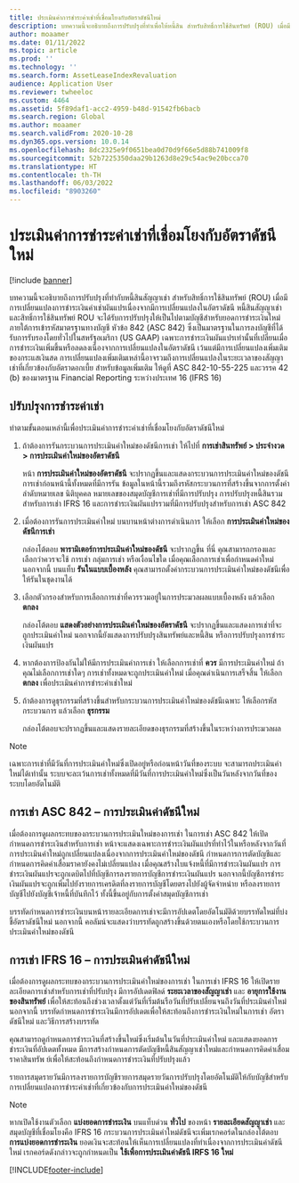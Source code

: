 ```yaml
---
title: ประเมินค่าการชำระค่าเช่าที่เชื่อมโยงกับอัตราดัชนีใหม่
description: บทความนี้จะอธิบายถึงการปรับปรุงที่ทำเพื่อให้หนี้สิน สำหรับสิทธิ์การใช้สินทรัพย์ (ROU) เมื่อมีการเปลี่ยนแปลงการชำระเงินค่าเช่าผันแปรเนื่องจากมีการเปลี่ยนแปลงในอัตราดัชนี
author: moaamer
ms.date: 01/11/2022
ms.topic: article
ms.prod: ''
ms.technology: ''
ms.search.form: AssetLeaseIndexRevaluation
audience: Application User
ms.reviewer: twheeloc
ms.custom: 4464
ms.assetid: 5f89daf1-acc2-4959-b48d-91542fb6bacb
ms.search.region: Global
ms.author: moaamer
ms.search.validFrom: 2020-10-28
ms.dyn365.ops.version: 10.0.14
ms.openlocfilehash: 8dc2325e9f0651bea0d70d9f66e5d88b741009f8
ms.sourcegitcommit: 52b7225350daa29b1263d8e29c54ac9e20bcca70
ms.translationtype: HT
ms.contentlocale: th-TH
ms.lasthandoff: 06/03/2022
ms.locfileid: "8903260"
---
```

# <a name="revalue-lease-payments-that-are-linked-to-an-index-rate"></a>ประเมินค่าการชำระค่าเช่าที่เชื่อมโยงกับอัตราดัชนีใหม่

[!include [banner](../includes/banner.md)]

บทความนี้จะอธิบายถึงการปรับปรุงที่ทำกับหนี้สินสัญญาเช่า สำหรับสิทธิ์การใช้สินทรัพย์ (ROU) เมื่อมีการเปลี่ยนแปลงการชำระเงินค่าเช่าผันแปรเนื่องจากมีการเปลี่ยนแปลงในอัตราดัชนี หนี้สินสัญญาเช่าและสิทธิ์การใช้สินทรัพย์ ROU จะได้รับการปรับปรุงให้เป็นไปตามบัญชีสำหรับยอดการชำระเงินใหม่ ภายใต้การเข้ารหัสมาตรฐานทางบัญชี หัวข้อ 842 (ASC 842) ซึ่งเป็นมาตรฐานในการลงบัญชีที่ได้รับการรับรองโดยทั่วไปในสหรัฐอเมริกา (US GAAP) เฉพาะการชำระเงินผันแปรเท่านั้นที่เปลี่ยนเมื่อการชำระเงินเพิ่มขึ้นหรือลดลงเนื่องจากการเปลี่ยนแปลงในอัตราดัชนี เว้นแต่มีการเปลี่ยนแปลงเพิ่มเติมของกระแสเงินสด การเปลี่ยนแปลงเพิ่มเติมเหล่านี้อาจรวมถึงการเปลี่ยนแปลงในระยะเวลาของสัญญาเช่าที่เกี่ยวข้องกับอัตราดอกเบี้ย สำหรับข้อมูลเพิ่มเติม ให้ดูที่ ASC 842-10-55-225 และวรรค 42 (b) ของมาตรฐาน Financial Reporting ระหว่างประเทศ 16 (IFRS 16)

## <a name="adjust-lease-payments"></a>ปรับปรุงการชำระค่าเช่า

ทำตามขั้นตอนเหล่านี้เพื่อประเมินค่าการชำระค่าเช่าที่เชื่อมโยงกับอัตราดัชนีใหม่

1. ถ้าต้องการรันกระบวนการประเมินค่าใหม่ของดัชนีการเช่า ให้ไปที่ **การเช่าสินทรัพย์ \> ประจำงวด \> การประเมินค่าใหม่ของอัตราดัชนี**

    หน้า **การประเมินค่าใหม่ของอัตราดัชนี** จะปรากฏขึ้นและแสดงกระบวนการประเมินค่าใหม่ของดัชนีการเช่าก่อนหน้านี้ทั้งหมดที่มีการรัน ข้อมูลในหน้านี้รวมถึงรหัสกระบวนการที่สร้างขึ้นจากการตั้งค่าลำดับหมายเลข นิติบุคคล หมายเลขของสมุดบัญชีการเช่าที่มีการปรับปรุง การปรับปรุงหนี้สินรวมสำหรับการเช่า IFRS 16 และการชำระเงินผันแปรรวมที่มีการปรับปรุงสำหรับการเช่า ASC 842

2. เมื่อต้องการรันการประเมินค่าใหม่ บนบานหน้าต่างการดำเนินการ ให้เลือก **การประเมินค่าใหม่ของดัชนีการเช่า**

    กล่องโต้ตอบ **พารามิเตอร์การประเมินค่าใหม่ของดัชนี** จะปรากฏขึ้น ที่นี่ คุณสามารถกรองและเลือกว่าควรจะใช้ การเช่า กลุ่มการเช่า หรือเงื่อนไขใด เมื่อคุณเลือกการเช่าเพื่อกำหนดค่าใหม่ นอกจากนี้ บนแท็บ **รันในแบบเบื้องหลัง** คุณสามารถตั้งค่ากระบวนการประเมินค่าใหม่ของดัชนีเพื่อให้รันในชุดงานได้

4. เลือกตัวกรองสำหรับการเลือกการเช่าที่ควรรวมอยู่ในการประมวลผลแบบเบื้องหลัง แล้วเลือก **ตกลง**

    กล่องโต้ตอบ **แสดงตัวอย่างการประเมินค่าใหม่ของอัตราดัชนี** จะปรากฏขึ้นและแสดงการเช่าที่จะถูกประเมินค่าใหม่ นอกจากนี้ยังแสดงการปรับปรุงสินทรัพย์และหนี้สิน หรือการปรับปรุงการชำระเงินผันแปร

5. หากต้องการป้องกันไม่ให้มีการประเมินค่าการเช่า ให้เลือกการเช่าที่ **ควร** มีการประเมินค่าใหม่ ถ้าคุณไม่เลือกการเช่าใดๆ การเช่าทั้งหมดจะถูกประเมินค่าใหม่ เมื่อคุณดำเนินการเสร็จสิ้น ให้เลือก **ตกลง** เพื่อประเมินค่าการชำระค่าเช่าใหม่
6. ถ้าต้องการดูธุรกรรมที่สร้างขึ้นสำหรับกระบวนการประเมินค่าใหม่ของดัชนีเฉพาะ ให้เลือกรหัสกระบวนการ แล้วเลือก **ธุรกรรม**

    กล่องโต้ตอบจะปรากฏขึ้นและแสดงรายละเอียดของธุรกรรมที่สร้างขึ้นในระหว่างการประมวลผล

> [!NOTE]
> เฉพาะการเช่าที่มีวันที่การประเมินค่าใหม่ซึ่งเปิดอยู่หรือก่อนหน้าวันที่ของระบบ จะสามารถประเมินค่าใหม่ได้เท่านั้น ระบบจะละเว้นการเช่าทั้งหมดที่มีวันที่การประเมินค่าใหม่ซึ่งเป็นวันหลังจากวันที่ของระบบโดยอัตโนมัติ

## <a name="asc-842-leases--index-revaluation"></a>การเช่า ASC 842 – การประเมินค่าดัชนีใหม่

เมื่อต้องการดูผลกระทบของกระบวนการประเมินใหม่ของการเช่า ในการเช่า ASC 842 ให้เปิดกำหนดการชำระเงินสำหรับการเช่า หน้าจะแสดงเฉพาะการชำระเงินผันแปรที่ทำไว้ในหรือหลังจากวันที่การประเมินค่าใหม่ถูกเปลี่ยนแปลงเนื่องจากการประเมินค่าใหม่ของดัชนี กำหนดการการตัดบัญชีและกำหนดการคิดค่าเสื่อมราคายังคงไม่เปลี่ยนแปลง เมื่อคุณสร้างใบแจ้งหนี้ที่มีการชำระเงินผันแปร การชำระเงินผันแปรจะถูกเดบิตไปที่บัญชีการลงรายการบัญชีการชำระเงินผันแปร นอกจากนี้บัญชีการชำระเงินผันแปรจะถูกเพิ่มไปยังรายการเครดิตที่ลงรายการบัญชีโดยตรงไปยังผู้จัดจำหน่าย หรือลงรายการบัญชีไปยังบัญชีเจ้าหนี้ที่บันทึกไว้ ทั้งนี้ขึ้นอยู่กับการตั้งค่าสมุดบัญชีการเช่า

บรรทัดกำหนดการชำระเงินบนหน้ารายละเอียดการเช่าจะมีการอัปเดตโดยอัตโนมัติด้วยบรรทัดใหม่ที่บ่งชี้อัตราดัชนีใหม่ นอกจากนี้ คอลัมน์จะแสดงว่าบรรทัดถูกสร้างขึ้นด้วยตนเองหรือโดยใช้กระบวนการประเมินค่าใหม่ของดัชนี

## <a name="ifrs-16-leases--index-revaluation"></a>การเช่า IFRS 16 – การประเมินค่าดัชนีใหม่

เมื่อต้องการดูผลกระทบของกระบวนการประเมินค่าใหม่ของการเช่า ในการเช่า IFRS 16 ให้เปิดรายละเอียดการเช่าสำหรับการเช่าที่ปรับปรุง มีการอัปเดตฟิลด์ **ระยะเวลาของสัญญาเช่า** และ **อายุการใช้งานของสินทรัพย์** เพื่อให้สะท้อนถึงช่วงเวลาตั้งแต่วันที่เริ่มต้นรือวันที่ปรับเปลี่ยนจนถึงวันที่ประเมินค่าใหม่ นอกจากนี้ บรรทัดกำหนดการชำระเงินมีการอัปเดตเพื่อให้สะท้อนถึงการชำระเงินใหม่ในการเช่า อัตราดัชนีใหม่ และวิธีการสร้างบรรทัด

คุณสามารถดูกำหนดการชำระเงินที่สร้างขึ้นใหม่ซึ่งเริ่มต้นในวันที่ประเมินค่าใหม่ และแสดงยอดการชำระเงินที่อัปเดตทั้งหมด มีการสร้างกำหนดการตัดบัญชีหนี้สินสัญญาเช่าใหม่และกำหนดการคิดค่าเสื่อมราคาสินทรัพ ย์เพื่อให้สะท้อนถึงกำหนดการชำระเงินที่ปรับปรุงแล้ว

รายการสมุดรายวันมีการลงรายการบัญชีรายการสมุดรายวันการปรับปรุงโดยอัตโนมัติให้กับบัญชีสำหรับการเปลี่ยนแปลงการชำระค่าเช่าที่เกี่ยวข้องกับการประเมินค่าใหม่ของดัชนี

> [!NOTE]
> หากเปิดใช้งานตัวเลือก **แบ่งยอดการชำระเงิน** บนแท็บด่วน **ทั่วไป** ของหน้า **รายละเอียดสัญญาเช่า** และสมุดบัญชีที่เชื่อมโยงคือ IFRS 16 กระบวนการประเมินค่าใหม่ดัชนีจะเพิ่มเรกคอร์ดในกล่องโต้ตอบ **การแบ่งยอดการชำระเงิน** ยอดเงินจะสะท้อนให้เห็นการเปลี่ยนแปลงที่ทำเนื่องจากการประเมินค่าดัชนีใหม่ เรกคอร์ดดังกล่าวจะถูกกำหนดเป็น **ใช้เพื่อการประเมินค่าดัชนี IRFS 16 ใหม่**

[!INCLUDE[footer-include](../../includes/footer-banner.md)]
